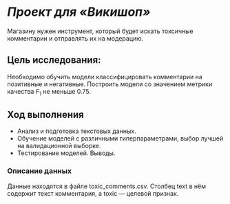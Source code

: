 # *Проект для «Викишоп»*

Магазину нужен инструмент, который будет искать токсичные комментарии и отправлять их на модерацию. 

## Цель исследования:

Необходимо обучить модели классифицировать комментарии на позитивные и негативные. 
Построить модели со значением метрики качества $F_1$ не меньше 0.75.

## Ход выполнения

 - Анализ и подготовка текстовых данных.
 - Обучение моделей с различными гиперпараметрами, выбор лучшей на валидационной выборке. 
 - Тестирование моделей. Выводы.

### Описание данных

Данные находятся в файле toxic_comments.csv. Столбец text в нём содержит текст комментария, а toxic — целевой признак.
